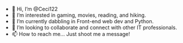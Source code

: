 - 👋 Hi, I’m @Ceci122
- 👀 I’m interested in gaming, movies, reading, and hiking.
- 🌱 I’m currently dabbling in Front-end web dev and Python.
- 💞️ I’m looking to collaborate and connect with other IT professionals.
- 📫 How to reach me... Just shoot me a message!

<!---
Ceci122/Ceci122 is a ✨ special ✨ repository because its `README.md` (this file) appears on your GitHub profile.
You can click the Preview link to take a look at your changes.
--->
